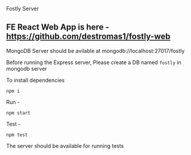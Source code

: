 Fostly Server

## FE React Web App is here - https://github.com/destromas1/fostly-web

MongoDB Server should be avilable at mongodb://localhost:27017/fostly

Before running the Express server, Please create a DB named `fostly` in mongodb server

To install dependencies

`npm i`

Run -

`npm start`

Test -

`npm test`

The server should be available for running tests
